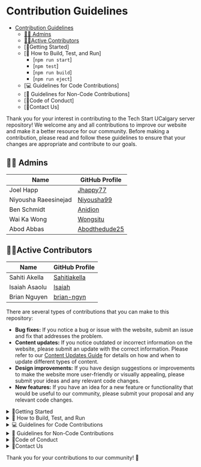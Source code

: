 # Contribution Guidelines

- [Contribution Guidelines](#contribution-guidelines)
  - [👩‍⚖️ Admins](#️-admins)
  - [👩‍💻Active Contributors](#active-contributors)
  - [🌟Getting Started]
  - [🧪 How to Build, Test, and Run]
    - [`npm run start`]
    - [`npm test`]
    - [`npm run build`]
    - [`npm run eject`]
  - [💻 Guidelines for Code Contributions]
  - [🎨 Guidelines for Non-Code Contributions]
  - [📃Code of Conduct]
  - [📩Contact Us]

Thank you for your interest in contributing to the Tech Start UCalgary server repository! We welcome any and all contributions to improve our website and make it a better resource for our community. Before making a contribution, please read and follow these guidelines to ensure that your changes are appropriate and contribute to our goals.

## 👩‍⚖️ Admins

| Name                 | GitHub Profile                                    |
| -------------------- | ------------------------------------------------- |
| Joel Happ            | [Jhappy77](https://github.com/Jhappy77)           |
| Niyousha Raeesinejad | [Niyousha99](https://github.com/Niyousha99)       |
| Ben Schmidt          | [Anidion](https://github.com/Anidion)             |
| Wai Ka Wong          | [Wongsitu](https://github.com/wongsitu/)          |
| Abod Abbas           | [Abodthedude25](https://github.com/abodthedude25) |

## 👩‍💻Active Contributors

| Name          | GitHub Profile                                  |
| ------------- | ----------------------------------------------- |
| Sahiti Akella | [Sahitiakella](https://github.com/Sahitiakella) |
| Isaiah Asaolu | [Isaiah](https://github.com/IsaiahA21)          |
| Brian Nguyen  | [brian-ngyn](https://github.com/brian-ngyn)     |

There are several types of contributions that you can make to this repository:

- **Bug fixes:** If you notice a bug or issue with the website, submit an issue and fix that addresses the problem.
- **Content updates:** If you notice outdated or incorrect information on the website, please submit an update with the correct information. Please refer to our [Content Updates Guide](./content-updates.md) for details on how and when to update different types of content.
- **Design improvements:** If you have design suggestions or improvements to make the website more user-friendly or visually appealing, please submit your ideas and any relevant code changes.
- **New features:** If you have an idea for a new feature or functionality that would be useful to our community, please submit your proposal and any relevant code changes.

<details>
  <summary>🌟Getting Started </summary>

To get started contributing to the Tech Start UCalgary express server, please follow these steps:

1. Clone the repository to your local machine.
2. Make sure you're on our `main` branch: `git checkout main`.
3. Pull our latest changes so that you are up-to-date with the branch: `git pull origin main`.
4. In the root directory of the project, create a new file named `.env`.
5. In the `.env` file, add the following line: `GOOGLE_PHOTOS_URL=`. Do not add any value after the equals sign.
6. Reach out to an Admin to get the actual value for `GOOGLE_PHOTOS_URL`. Once you have the value, add it after the equals sign in the `.env` file.
    Your `.env` file should now look something like this:
    GOOGLE_PHOTOS_URL=https://photos.app.goo.gl/YourUniqueGooglePhotosURL
7. Create and switch to your own branch (which should be a descriptive name of your feature change): `git checkout -b your-name/name-of-feature-change`.
8. Make your code changes.
9. Add all your changed files: `git add --all`. Alternatively, you can add selected files as well.
10. Sign off and commit your changes along with a short and informative description of changes : `git commit -s`.
11. Push your changes to your remote branch: `git push origin name-of-feature-change`.
12. Create new pull request on GitHub. Make sure to set your target branch to `dev`, assign yourself as the assignee, and include a brief description of your changes.
13. Once your PR has been created, go to your issue, click on "Linked pull requests", and select your PR to link to your issue. You can refer to this [past PR](https://github.com/Tech-Start-Server-UCalgary/tsu-website/pull/303) as an example.
14. Add all relevant reviewers to your PR; at minimum this should include the Presidents, VP Communications, VP Development, any relevant active contributors. You will be able to merge your PR once you receive at least 2 approvals from your reviewers.
15. Vercel will automatically host your branch, so everyone can test it. Please ensure you do thorough testing to catch any bugs.
16. An admin will review and deploy your changes to the website by pushing your changes from your branch to the `main` branch.
17. After you have merged your PR to `main`, please delete your remote branch.

</details>


<details>

<summary>🧪 How to Build, Test, and Run</summary>

In the project directory, you can run:

### `npm run start`

Runs the app in the development mode. Remember to run `npm install` first to install all dependencies needed to run the app in development.

Open [http://localhost:3001](http://localhost:3001) to view it in the browser.

The page will reload if you make edits. You will also see any lint errors in the console.

### `npm test`

Launches the test runner in the interactive watch mode.\
See the section about [running tests](https://facebook.github.io/create-react-app/docs/running-tests) for more information.

### npm run build


### npm run eject

**Note: this is a one-way operation. Once you `eject`, you can’t go back!**

If you aren’t satisfied with the build tool and configuration choices, you can `eject` at any time. This command will remove the single build dependency from your project.

Instead, it will copy all the configuration files and the transitive dependencies (`webpack`, `Babel`, `ESLint`, etc.) right into your project so you have full control over them. All the commands except `eject` will still work, but they will point to the copied scripts, so you can tweak them. At this point you’re on your own.

You don’t have to ever use `eject`. The curated feature set is suitable for small and middle deployments, and you shouldn’t feel obligated to use this feature. However, we understand that this tool wouldn’t be useful if you couldn’t customize it when you are ready for it.

</details>

<details>
<summary>💻 Guidelines for Code Contributions </summary>

When making code contributions to the Tech Start UCalgary server, please follow these guidelines:

- Write clear, concise code that is easy to understand and maintain.
- Use descriptive variable and function names.
- Test your code thoroughly before submitting it.
- Follow existing coding standards and conventions.
- Avoid making changes that are not related to your contribution.
</details>

<details>
<summary>🎨 Guidelines for Non-Code Contributions</summary>

If you are making non-code contributions to the Tech Start UCalgary server, such as design or content updates, please follow these guidelines:

- Provide clear and detailed descriptions of your changes.
- Include any relevant images or files.
- Follow existing design and content standards and conventions.
- Avoid making changes that are not related to your contribution.
</details>

<details>
<summary>📃Code of Conduct </summary>

Please note that all contributors are expected to adhere to the [Tech Start UCalgary Code of Conduct](CODE_OF_CONDUCT.md)

</details>

<details>
<summary>📩Contact Us</summary>

If you have any questions or concerns about contributing to the Tech Start UCalgary server repository, please contact us at info@techstartucalgary.com.

</details>

Thank you for your contributions to our community! 👐